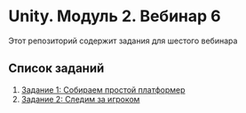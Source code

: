 # Unity. Модуль 2. Вебинар 6

Этот репозиторий содержит задания для шестого вебинара

## Список заданий

1. [Задание 1: Собираем простой платформер](/Task1.md)
2. [Задание 2: Следим за игроком](/Task2.md)

